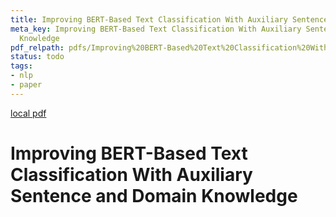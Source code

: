 ```yaml
---
title: Improving BERT-Based Text Classification With Auxiliary Sentence and Domain Knowledge
meta_key: Improving BERT-Based Text Classification With Auxiliary Sentence and Domain
  Knowledge
pdf_relpath: pdfs/Improving%20BERT-Based%20Text%20Classification%20With%20Auxiliary%20Sentence%20and%20Domain%20Knowledge.pdf
status: todo
tags:
- nlp
- paper
---
```


[local pdf](../../../pdfs/Improving%20BERT-Based%20Text%20Classification%20With%20Auxiliary%20Sentence%20and%20Domain%20Knowledge.pdf)

# Improving BERT-Based Text Classification With Auxiliary Sentence and Domain Knowledge
